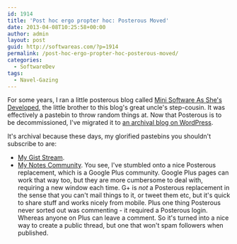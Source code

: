 ```yaml
---
id: 1914
title: 'Post hoc ergo propter hoc: Posterous Moved'
date: 2013-04-08T10:25:58+00:00
author: admin
layout: post
guid: http://softwareas.com/?p=1914
permalink: /post-hoc-ergo-propter-hoc-posterous-moved/
categories:
  - SoftwareDev
tags:
  - Navel-Gazing
---
```

For some years, I ran a little posterous blog called [Mini Software As She's Developed](http://mini.softwareas.com), the little brother to this blog's great uncle's step-cousin. It was effectively a pastebin to throw random things at. Now that Posterous is to be decommissioned, I've migrated it to [an archival blog on WordPress](http://postposter.wordpress.com/).

It's archival because these days, my glorified pastebins you shouldn't subscribe to are:

* [My Gist Stream](https://gist.github.com/mahemoff).
* [My Notes Community](https://plus.google.com/communities/117775747188778032557). You see, I've stumbled onto a nice Posterous replacement, which is a Google Plus community. Google Plus pages can work that way too, but they are more cumbersome to deal with, requiring a new window each time. G+ is *not* a Posterous replacement in the sense that you can't mail things to it, or tweet them etc, but it's quick to share stuff and works nicely from mobile. Plus one thing Posterous never sorted out was commenting - it required a Posterous login. Whereas anyone on Plus can leave a comment. So it's turned into a nice way to create a public thread, but one that won't spam followers when published.